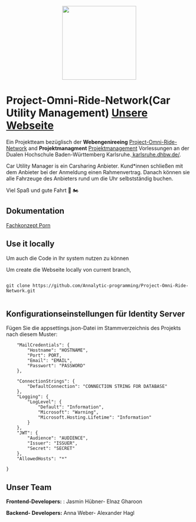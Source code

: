 
<p align="center">
<img src="https://user-images.githubusercontent.com/90132658/176987943-81ee9995-4dd6-4807-907c-69349cb44fe6.png " width="200" height="200" />
</p>


# Project-Omni-Ride-Network(Car Utility Management)  [Unsere Webseite](https://c-u-m.azurewebsites.net/)



Ein Projektteam bezüglisch der **Webengenireeing** [Project-Omni-Ride-Network](https://github.com/Annalytic-programming/Project-Omni-Ride-Network/tree/master/Project-Omni-Ride-Network) and **Projektmanagment** [Projektmanagement](https://github.com/Annalytic-programming/Project-Omni-Ride-Network/tree/master/Projektmanagement) Vorlessungen 
an der Dualen Hochschule Baden-Württemberg Karlsruhe.[
karlsruhe.dhbw.de/](karlsruhe.dhbw.de/).

Car Utility Manager is ein Carsharing Anbieter.  Kund*innen schließen mit dem Anbieter bei der Anmeldung einen Rahmenvertrag. Danach können sie alle Fahrzeuge des Anbieters rund um die Uhr selbstständig buchen. 

Viel Spaß und gute Fahrt :red_car: :motorcycle:

## Dokumentation 
[Fachkonzept Porn](https://github.com/Annalytic-programming/Project-Omni-Ride-Network/blob/master/Projektmanagement/Fachkonzept%20PORN.pdf)

## Use it locally

Um auch die Code in Ihr system nutzen zu können

Um create die Webseite locally von current branch, 

``` #clone the project
 
git clone https://github.com/Annalytic-programming/Project-Omni-Ride-Network.git


```

## Konfigurationseinstellungen für Identity Server

Fügen Sie die appsettings.json-Datei im Stammverzeichnis des Projekts nach diesem Muster: 

``` {
    "MailCredentials": {
        "Hostname": "HOSTNAME",
        "Port": PORT,
        "Email": "EMAIL",
        "Passwort": "PASSWORD"
    },

    "ConnectionStrings": {
        "DefaultConnection": "CONNECTION STRING FOR DATABASE"
    },
    "Logging": {
        "LogLevel": {
            "Default": "Information",
            "Microsoft": "Warning",
            "Microsoft.Hosting.Lifetime": "Information"
        }
    },
    "JWT": {
        "Audience": "AUDIENCE",
        "Issuer": "ISSUER",
        "Secret": "SECRET"
    },
    "AllowedHosts": "*"

}
``` 




## Unser Team

**Frontend-Developers:** : Jasmin Hübner- Elnaz Gharoon

**Backend- Developers:** Anna Weber- Alexander Hagl 

